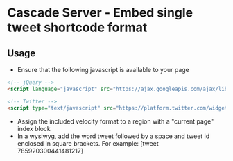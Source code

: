 # Cascade Server - Embed single tweet shortcode format

## Usage

* Ensure that the following javascript is available to your page

```html
<!-- jQuery -->
<script language="javascript" src="https://ajax.googleapis.com/ajax/libs/jquery/1.6.4/jquery.min.js"></script>

<!-- Twitter -->
<script type="text/javascript" src="https://platform.twitter.com/widgets.js"></script>
```
* Assign the included velocity format to a region with a "current page" index block
* In a wysiwyg, add the word tweet followed by a space and tweet id enclosed in square brackets. For example: [tweet 785920300441481217]